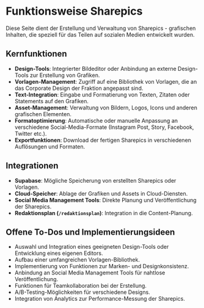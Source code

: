 # Funktionsweise Sharepics

Diese Seite dient der Erstellung und Verwaltung von Sharepics - grafischen Inhalten, die speziell für das Teilen auf sozialen Medien entwickelt wurden.

## Kernfunktionen

- **Design-Tools**: Integrierter Bildeditor oder Anbindung an externe Design-Tools zur Erstellung von Grafiken.
- **Vorlagen-Management**: Zugriff auf eine Bibliothek von Vorlagen, die an das Corporate Design der Fraktion angepasst sind.
- **Text-Integration**: Eingabe und Formatierung von Texten, Zitaten oder Statements auf den Grafiken.
- **Asset-Management**: Verwaltung von Bildern, Logos, Icons und anderen grafischen Elementen.
- **Formatoptimierung**: Automatische oder manuelle Anpassung an verschiedene Social-Media-Formate (Instagram Post, Story, Facebook, Twitter etc.).
- **Exportfunktionen**: Download der fertigen Sharepics in verschiedenen Auflösungen und Formaten.

## Integrationen

- **Supabase**: Mögliche Speicherung von erstellten Sharepics oder Vorlagen.
- **Cloud-Speicher**: Ablage der Grafiken und Assets in Cloud-Diensten.
- **Social Media Management Tools**: Direkte Planung und Veröffentlichung der Sharepics.
- **Redaktionsplan (`/redaktionsplan`)**: Integration in die Content-Planung.

## Offene To-Dos und Implementierungsideen

- Auswahl und Integration eines geeigneten Design-Tools oder Entwicklung eines eigenen Editors.
- Aufbau einer umfangreichen Vorlagen-Bibliothek.
- Implementierung von Funktionen zur Marken- und Designkonsistenz.
- Anbindung an Social Media Management Tools für nahtlose Veröffentlichung.
- Funktionen für Teamkollaboration bei der Erstellung.
- A/B-Testing-Möglichkeiten für verschiedene Designs.
- Integration von Analytics zur Performance-Messung der Sharepics. 